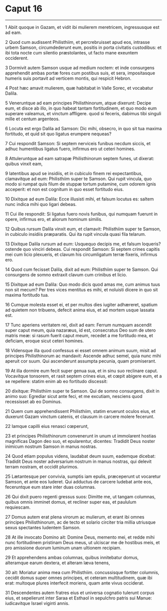 # Caput 16

***

1 Abiit quoque in Gazam, et vidit ibi mulierem meretricem, ingressusque est ad eam.

2 Quod cum audissent Philisthiim, et percrebruisset apud eos, intrasse urbem Samson, circumdederunt eum, positis in porta civitatis custodibus: et ibi tota nocte cum silentio præstolantes, ut facto mane exeuntem occiderent.

3 Dormivit autem Samson usque ad medium noctem: et inde consurgens apprehendit ambas portæ fores cum postibus suis, et sera, impositasque humeris suis portavit ad verticem montis, qui respicit Hebron.

4 Post hæc amavit mulierem, quæ habitabat in Valle Sorec, et vocabatur Dalila.

5 Veneruntque ad eam principes Philisthinorum, atque dixerunt: Decipe eum, et disce ab illo, in quo habeat tantam fortitudinem, et quo modo eum superare valeamus, et vinctum affligere. quod si feceris, dabimus tibi singuli mille et centum argenteos.

6 Locuta est ergo Dalila ad Samson: Dic mihi, obsecro, in quo sit tua maxima fortitudo, et quid sit quo ligatus erumpere nequeas?

7 Cui respondit Samson: Si septem nerviceis funibus necdum siccis, et adhuc humentibus ligatus fuero, infirmus ero ut ceteri homines.

8 Attuleruntque ad eam satrapæ Philisthinorum septem funes, ut dixerat: quibus vinxit eam,

9 latentibus apud se insidiis, et in cubiculo finem rei expectantibus, clamavitque ad eum: Philisthiim super te Samson. Qui rupit vincula, quo modo si rumpat quis filum de stuppæ tortum putamine, cum odorem ignis acceperit: et non est cognitum in quo esset fortitudo eius.

10 Dixitque ad eum Dalila: Ecce illusisti mihi, et falsum locutus es: saltem nunc indica mihi quo ligari debeas.

11 Cui ille respondit: Si ligatus fuero novis funibus, qui numquam fuerunt in opere, infirmus ero, et aliorum hominum similis.

12 Quibus rursum Dalila vinxit eum, et clamavit: Philisthiim super te Samson, in cubiculo insidiis præparatis. Qui ita rupit vincula quasi fila telarum.

13 Dixitque Dalila rursum ad eum: Usquequo decipis me, et falsum loqueris? ostende quo vinciri debeas. Cui respondit Samson: Si septem crines capitis mei cum licio plexueris, et clavum his circumligatum terræ fixeris, infirmus ero.

14 Quod cum fecisset Dalila, dixit ad eum: Philisthiim super te Samson. Qui consurgens de somno extraxit clavum cum crinibus et licio.

15 Dixitque ad eum Dalila: Quo modo dicis quod amas me, cum animus tuus non sit mecum? Per tres vices mentitus es mihi, et noluisti dicere in quo sit maxima fortitudo tua.

16 Cumque molesta esset ei, et per multos dies iugiter adhæreret, spatium ad quietem non tribuens, defecit anima eius, et ad mortem usque lassata est.

17 Tunc aperiens veritatem rei, dixit ad eam: Ferrum numquam ascendit super caput meum, quia nazaræus, id est, consecratus Deo sum de utero matris meæ: si rasum fuerit caput meum, recedet a me fortitudo mea, et deficiam, eroque sicut ceteri homines.

18 Vidensque illa quod confessus ei esset omnem animum suum, misit ad principes Philisthinorum ac mandavit: Ascende adhuc semel, quia nunc mihi aperuit cor suum. Qui ascenderunt assumpta pecunia, quam promiserant.

19 At illa dormire eum fecit super genua sua, et in sinu suo reclinare caput. Vocavitque tonsorem, et rasit septem crines eius, et cœpit abigere eum, et a se repellere: statim enim ab eo fortitudo discessit:

20 dixitque: Philisthiim super te Samson. Qui de somno consurgens, dixit in animo suo: Egrediar sicut ante feci, et me excutiam, nesciens quod recessisset ab eo Dominus.

21 Quem cum apprehendissent Philisthiim, statim eruerunt oculos eius, et duxerunt Gazam vinctum catenis, et clausum in carcere molere fecerunt.

22 Iamque capilli eius renasci cœperunt,

23 et principes Philisthinorum convenerunt in unum ut immolarent hostias magnificas Dagon deo suo, et epularentur, dicentes: Tradidit Deus noster inimicum nostrum Samson in manus nostras.

24 Quod etiam populus videns, laudabat deum suum, eademque dicebat: Tradidit Deus noster adversarium nostrum in manus nostras, qui delevit terram nostram, et occidit plurimos.

25 Lætantesque per convivia, sumptis iam epulis, præceperunt ut vocaretur Samson, et ante eos luderet. Qui adductus de carcere ludebat ante eos, feceruntque eum stare inter duas columnas.

26 Qui dixit puero regenti gressus suos: Dimitte me, ut tangam columnas, quibus omnis imminet domus, et recliner super eas, et paululum requiescam.

27 Domus autem erat plena virorum ac mulierum, et erant ibi omnes principes Philisthinorum, ac de tecto et solario circiter tria millia utriusque sexus spectantes ludentem Samson.

28 At ille invocato Domino ait: Domine Deus, memento mei, et redde mihi nunc fortitudinem pristinam Deus meus, ut ulciscar me de hostibus meis, et pro amissione duorum luminum unam ultionem recipiam.

29 Et apprehendens ambas columnas, quibus innitebatur domus, alteramque earum dextera, et alteram læva tenens,

30 ait: Moriatur anima mea cum Philisthiim. concussisque fortiter columnis, cecidit domus super omnes principes, et ceteram multitudinem, quæ ibi erat: multoque plures interfecit moriens, quam ante vivus occiderat.

31 Descendentes autem fratres eius et universa cognatio tulerunt corpus eius, et sepelierunt inter Saraa et Esthaol in sepulchro patris sui Manue: iudicavitque Israel viginti annis.

